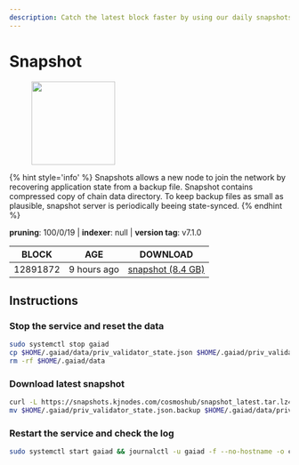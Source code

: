```yaml
---
description: Catch the latest block faster by using our daily snapshots.
---
```


# Snapshot

<figure><img src="https://raw.githubusercontent.com/kj89/testnet_manuals/main/pingpub/logos/cosmoshub.png" width="150" alt=""><figcaption></figcaption></figure>

{% hint style='info' %}
Snapshots allows a new node to join the network by recovering application state from a backup file. 
Snapshot contains compressed copy of chain data directory. To keep backup files as small as plausible, 
snapshot server is periodically beeing state-synced.
{% endhint %}

**pruning**: 100/0/19 | **indexer**: null | **version tag**: v7.1.0

| BLOCK             | AGE             | DOWNLOAD                                                                                            |
| ----------------- | --------------- | --------------------------------------------------------------------------------------------------- |
| 12891872 | 9 hours ago | [snapshot (8.4 GB)](https://snapshots.kjnodes.com/cosmoshub/snapshot\_latest.tar.lz4) |

## Instructions

### Stop the service and reset the data

```bash
sudo systemctl stop gaiad
cp $HOME/.gaiad/data/priv_validator_state.json $HOME/.gaiad/priv_validator_state.json.backup
rm -rf $HOME/.gaiad/data
```

### Download latest snapshot

```bash
curl -L https://snapshots.kjnodes.com/cosmoshub/snapshot_latest.tar.lz4 | lz4 -dc - | tar -xf - -C $HOME/.gaiad
mv $HOME/.gaiad/priv_validator_state.json.backup $HOME/.gaiad/data/priv_validator_state.json
```

### Restart the service and check the log

```bash
sudo systemctl start gaiad && journalctl -u gaiad -f --no-hostname -o cat
```
